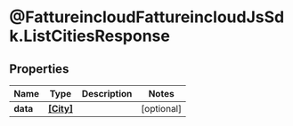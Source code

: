 # @FattureincloudFattureincloudJsSdk.ListCitiesResponse

## Properties

Name | Type | Description | Notes
------------ | ------------- | ------------- | -------------
**data** | [**[City]**](City.md) |  | [optional] 


